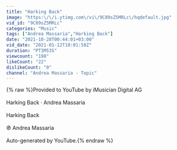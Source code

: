 ```yaml
---
title: "Harking Back"
image: "https:\/\/i.ytimg.com\/vi\/9C89sZ5MRLc\/hqdefault.jpg"
vid_id: "9C89sZ5MRLc"
categories: "Music"
tags: ["Andrea Massaria","Harking Back"]
date: "2021-10-28T00:44:01+03:00"
vid_date: "2021-01-12T10:01:58Z"
duration: "PT3M53S"
viewcount: "198"
likeCount: "22"
dislikeCount: "0"
channel: "Andrea Massaria - Topic"
---
```

{% raw %}Provided to YouTube by iMusician Digital AG<br /><br />Harking Back · Andrea Massaria<br /><br />Harking Back<br /><br />℗ Andrea Massaria<br /><br />Auto-generated by YouTube.{% endraw %}
